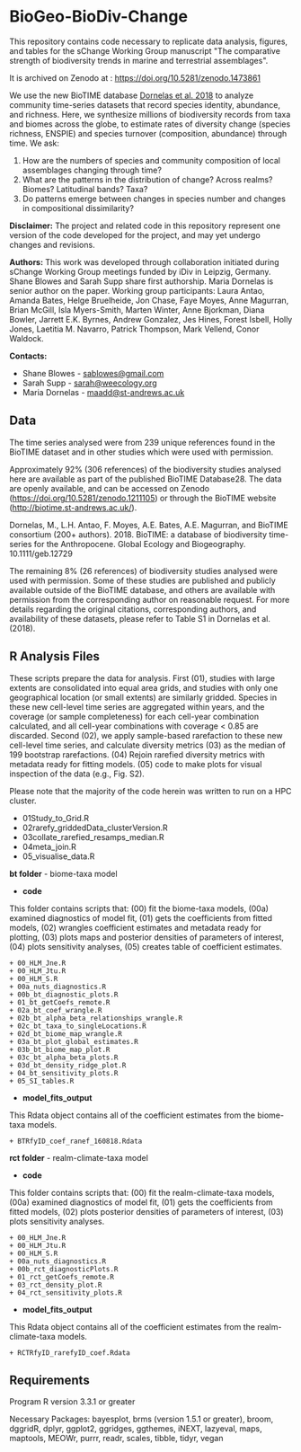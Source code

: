 # BioGeo-BioDiv-Change

This repository contains code necessary to replicate data analysis, figures, and tables for the sChange Working Group manuscript "The comparative strength of biodiversity trends in marine and terrestrial assemblages".

It is archived on Zenodo at : https://doi.org/10.5281/zenodo.1473861

We use the new BioTIME database [Dornelas et al. 2018](https://doi.org/10.1111/geb.12729) to analyze community time-series datasets that record species identity, abundance, and richness. Here, we synthesize millions of biodiversity records from taxa and biomes across the globe, to estimate rates of diversity change (species richness, ENSPIE) and species turnover (composition, abundance) through time. We ask:

1. How are the numbers of species and community composition of local assemblages changing through time?
2. What are the patterns in the distribution of change? Across realms? Biomes? Latitudinal bands? Taxa?
3. Do patterns emerge between changes in species number and changes in compositional dissimilarity?

**Disclaimer:** The project and related code in this repository represent one version of the code developed for the project, and may yet undergo changes and revisions.

**Authors:**  This work was developed through collaboration initiated during sChange Working Group meetings funded by iDiv in Leipzig, Germany.
Shane Blowes and Sarah Supp share first authorship. Maria Dornelas is senior author on the paper.
Working group participants: Laura Antao, Amanda Bates, Helge Bruelheide, Jon Chase, Faye Moyes, Anne Magurran, Brian McGill, Isla Myers-Smith, Marten Winter, Anne Bjorkman, Diana Bowler, Jarrett E.K. Byrnes, Andrew Gonzalez, Jes Hines, Forest Isbell, Holly Jones, Laetitia M. Navarro, Patrick Thompson, Mark Vellend, Conor Waldock.

**Contacts:** 
* Shane Blowes - sablowes@gmail.com
* Sarah Supp - sarah@weecology.org
* Maria Dornelas - maadd@st-andrews.ac.uk 

## Data 

The time series analysed were from 239 unique references found in the BioTIME dataset and in other studies which were used with permission.

Approximately 92% (306 references) of the biodiversity studies analysed here are available as part of the published BioTIME Database28. The data are openly available, and can be accessed on Zenodo (https://doi.org/10.5281/zenodo.1211105) or through the BioTIME website (http://biotime.st-andrews.ac.uk/).

Dornelas, M., L.H. Antao, F. Moyes, A.E. Bates, A.E. Magurran, and BioTIME consortium (200+ authors). 2018. BioTIME: a database of biodiversity time-series for the Anthropocene. Global Ecology and Biogeography. 10.1111/geb.12729 

The remaining 8% (26 references) of biodiversity studies analysed were used with permission. Some of these studies are published and publicly available outside of the BioTIME database, and others are available with permission from the corresponding author on reasonable request. For more details regarding the original citations, corresponding authors, and availability of these datasets, please refer to Table S1 in Dornelas et al. (2018). 


## R Analysis Files 

These scripts prepare the data for analysis. First (01), studies with large extents are consolidated into equal area grids, and studies with only one geographical location (or small extents) are similarly gridded. Species in these new cell-level time series are aggregated within years, and the coverage (or sample completeness) for each cell-year combination calculated, and all cell-year combinations with coverage < 0.85 are discarded. Second (02), we apply sample-based rarefaction to these new cell-level time series, and calculate diversity metrics (03) as the median of 199 bootstrap rarefactions. (04) Rejoin  rarefied diversity metrics with metadata ready for fitting models. (05) code to make plots for visual inspection of the data (e.g., Fig. S2).

Please note that the majority of the code herein was written to run on a HPC cluster.

* 01Study_to_Grid.R
* 02rarefy_griddedData_clusterVersion.R 
* 03collate_rarefied_resamps_median.R
* 04meta_join.R
* 05_visualise_data.R

**bt folder** - biome-taxa model
* **code**

This folder contains scripts that: (00) fit the biome-taxa models, (00a) examined diagnostics of model fit, (01) gets the coefficients from fitted models, (02) wrangles coefficient estimates and metadata ready for plotting, (03) plots maps and posterior densities of parameters of interest, (04) plots sensitivity analyses, (05) creates table of coefficient estimates.

    + 00_HLM_Jne.R
    + 00_HLM_Jtu.R
    + 00_HLM_S.R
    + 00a_nuts_diagnostics.R
    + 00b_bt_diagnostic_plots.R
    + 01_bt_getCoefs_remote.R
    + 02a_bt_coef_wrangle.R
    + 02b_bt_alpha_beta_relationships_wrangle.R
    + 02c_bt_taxa_to_singleLocations.R  
    + 02d_bt_biome_map_wrangle.R
    + 03a_bt_plot_global_estimates.R
    + 03b_bt_biome_map_plot.R
    + 03c_bt_alpha_beta_plots.R
    + 03d_bt_density_ridge_plot.R
    + 04_bt_sensitivity_plots.R
    + 05_SI_tables.R
* **model_fits_output**

This Rdata object contains all of the coefficient estimates from the biome-taxa models.

    + BTRfyID_coef_ranef_160818.Rdata

**rct folder** - realm-climate-taxa model
* **code**

This folder contains scripts that: (00) fit the realm-climate-taxa models, (00a) examined diagnostics of model fit, (01) gets the coefficients from fitted models, (02) plots posterior densities of parameters of interest, (03) plots sensitivity analyses.

    + 00_HLM_Jne.R			
    + 00_HLM_Jtu.R			
    + 00_HLM_S.R		
    + 00a_nuts_diagnostics.R
    + 00b_rct_diagnosticPlots.R
    + 01_rct_getCoefs_remote.R
    + 03_rct_density_plot.R
    + 04_rct_sensitivity_plots.R
    
* **model_fits_output**

This Rdata object contains all of the coefficient estimates from the realm-climate-taxa models.

    + RCTRfyID_rarefyID_coef.Rdata


## Requirements
Program R version 3.3.1 or greater

Necessary Packages: bayesplot, brms (version 1.5.1 or greater), broom, dggridR, dplyr, ggplot2, ggridges, ggthemes, iNEXT, lazyeval, maps, maptools, MEOWr, purrr, readr, scales, tibble, tidyr, vegan
